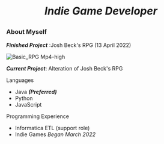 

  <h1><p align="center"  >
  <em>Indie Game Developer</em>
</p> </h1>


### About Myself

___Finished Project___ :Josh Beck's RPG (13 April 2022)

![Basic_RPG Mp4-high](https://user-images.githubusercontent.com/21151302/163272939-c1c1f0a5-8c80-4f91-b6ce-a5d6577970ab.gif)



___Current Project___: Alteration of Josh Beck's RPG

Languages
- Java ___(Preferred)___
- Python
- JavaScript


Programming Experience
- Informatica ETL (support role)
- Indie Games _Began March 2022_


<!--
**dmholland/dmholland** is a ✨ _special_ ✨ repository because its `README.md` (this file) appears on your GitHub profile.

Here are some ideas to get you started:

- 🔭 I’m currently working on ...
- 🌱 I’m currently learning ...
- 👯 I’m looking to collaborate on ...
- 🤔 I’m looking for help with ...
- 💬 Ask me about ...
- 📫 How to reach me: ...
- 😄 Pronouns: ...
- ⚡ Fun fact: ...
-->
